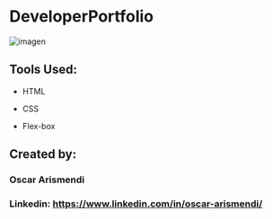 # DeveloperPortfolio

![imagen](https://user-images.githubusercontent.com/77756047/211304452-220fedf0-f91b-490f-8a65-a60ce860bc5c.png)

## Tools Used:

* HTML

* CSS

* Flex-box

## Created by:

### Oscar Arismendi

### Linkedin: https://www.linkedin.com/in/oscar-arismendi/